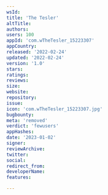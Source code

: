 ```yaml
---
wsId: 
title: 'The Tesler'
altTitle: 
authors: 
users: 100
appId: 'com.wTheTesler_15223307'
appCountry: 
released: '2022-02-24'
updated: '2022-02-24'
version: '1.0'
stars: 
ratings: 
reviews: 
size: 
website: 
repository: 
issue: 
icon: 'com.wTheTesler_15223307.jpg'
bugbounty: 
meta: 'removed'
verdict: 'fewusers'
appHashes: 
date: '2023-01-02'
signer: 
reviewArchive: 
twitter: 
social: 
redirect_from: 
developerName: 
features: 

---
```


